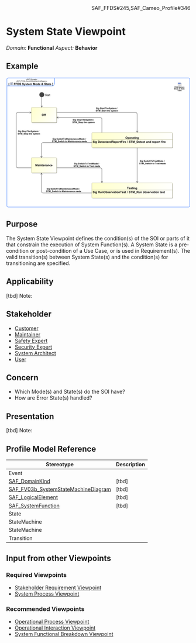 <div align="right">SAF_FFDS#245,SAF_Cameo_Profile#346</div>

# System State Viewpoint
*Domain:* **Functional** *Aspect:* **Behavior**
## Example
![FFDS System Mode & State](../diagrams/FFDS-System-Mode-&-State.svg)
## Purpose
The System State Viewpoint defines the condition(s) of the SOI or parts of it that constrain the execution of System Function(s). A System State is a pre-condition or post-condition of a Use Case, or is used in Requirement(s). The valid transition(s) between System State(s) and the condition(s) for transitioning are specified.
## Applicability
[tbd]
Note:
## Stakeholder
* [Customer](../stakeholders.md#Customer)
* [Maintainer](../stakeholders.md#Maintainer)
* [Safety Expert](../stakeholders.md#Safety-Expert)
* [Security Expert](../stakeholders.md#Security-Expert)
* [System Architect](../stakeholders.md#System-Architect)
* [User](../stakeholders.md#User)
## Concern
* Which Mode(s) and State(s) do the SOI have?
* How are Error State(s) handled?
## Presentation
[tbd]
Note:

## Profile Model Reference
|Stereotype | Description|
|---|---|
|Event||
|[SAF_DomainKind](../stereotypes.md#SAF_DomainKind)|[tbd]|
|[SAF_FV03b_SystemStateMachineDiagram](../stereotypes.md#SAF_FV03b_SystemStateMachineDiagram)|[tbd]|
|[SAF_LogicalElement](../stereotypes.md#SAF_LogicalElement)|[tbd]|
|[SAF_SystemFunction](../stereotypes.md#SAF_SystemFunction)|[tbd]|
|State||
|StateMachine||
|StateMachine||
|Transition||
## Input from other Viewpoints
### Required Viewpoints
* [Stakeholder Requirement Viewpoint](Stakeholder-Requirement-Viewpoint.md)
* [System Process Viewpoint](System-Process-Viewpoint.md)
### Recommended Viewpoints
* [Operational Process Viewpoint](Operational-Process-Viewpoint.md)
* [Operational Interaction Viewpoint](Operational-Interaction-Viewpoint.md)
* [System Functional Breakdown Viewpoint](System-Functional-Breakdown-Viewpoint.md)
